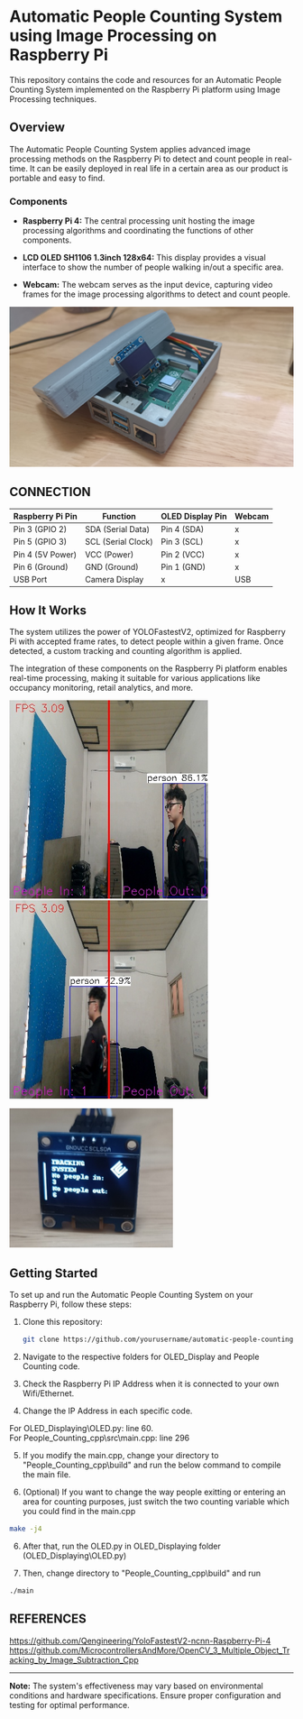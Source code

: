 # Automatic People Counting System using Image Processing on Raspberry Pi

This repository contains the code and resources for an Automatic People Counting System implemented on the Raspberry Pi platform using Image Processing techniques.

## Overview

The Automatic People Counting System applies advanced image processing methods on the Raspberry Pi to detect and count people in real-time. It can be easily deployed in real life in a certain area as our product is portable and easy to find.

### Components

- **Raspberry Pi 4:** The central processing unit hosting the image processing algorithms and coordinating the functions of other components.

- **LCD OLED SH1106 1.3inch 128x64:** This display provides a visual interface to show the number of people walking in/out a specific area.

- **Webcam:** The webcam serves as the input device, capturing video frames for the image processing algorithms to detect and count people.

![Raspberry Pi](images/raspberry_pi.jpg)

## CONNECTION

| Raspberry Pi Pin | Function     | OLED Display Pin | Webcam |
|------------------|--------------|------------------|--------|
| Pin 3 (GPIO 2)   | SDA (Serial Data) | Pin 4 (SDA) |    x   |
| Pin 5 (GPIO 3)   | SCL (Serial Clock) | Pin 3 (SCL) |   x   |
| Pin 4 (5V Power) | VCC (Power)  | Pin 2 (VCC)      |    x   |
| Pin 6 (Ground)   | GND (Ground) | Pin 1 (GND)      |    x   |
| USB Port         | Camera Display| x | USB

## How It Works

The system utilizes the power of YOLOFastestV2, optimized for Raspberry Pi with accepted frame rates, to detect people within a given frame. Once detected, a custom tracking and counting algorithm is applied.

The integration of these components on the Raspberry Pi platform enables real-time processing, making it suitable for various applications like occupancy monitoring, retail analytics, and more.

![Demo1](images/Demo1.jpg)
![Demo2](images/Demo2.jpg)


![OLED](images/OLED.png)

## Getting Started

To set up and run the Automatic People Counting System on your Raspberry Pi, follow these steps:

1. Clone this repository:

    ```bash
    git clone https://github.com/yourusername/automatic-people-counting.git
    ```

2. Navigate to the respective folders for OLED_Display and People Counting code.

3. Check the Raspberry Pi IP Address when it is connected to your own Wifi/Ethernet.

4. Change the IP Address in each specific code.

For OLED_Displaying\OLED.py: line 60.  
For People_Counting_cpp\src\main.cpp: line 296

5. If you modify the main.cpp, change your directory to "People_Counting_cpp\build" and run the below command to compile the main file.

6. (Optional) If you want to change the way people exitting or entering an area for counting purposes, just switch the two counting variable which you could find in the main.cpp
```bash 
make -j4
```

6. After that, run the OLED.py in OLED_Displaying folder (OLED_Displaying\OLED.py)

4. Then, change directory to "People_Counting_cpp\build" and run 
```bash 
./main
```

## REFERENCES
https://github.com/Qengineering/YoloFastestV2-ncnn-Raspberry-Pi-4  
https://github.com/MicrocontrollersAndMore/OpenCV_3_Multiple_Object_Tracking_by_Image_Subtraction_Cpp

---

**Note:** The system's effectiveness may vary based on environmental conditions and hardware specifications. Ensure proper configuration and testing for optimal performance.

